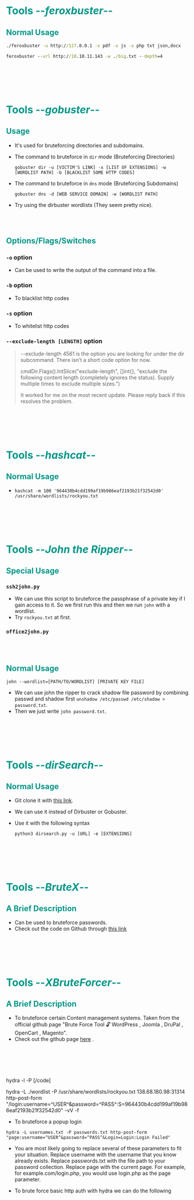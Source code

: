 # <span style="color:#009688">Tools --*feroxbuster*--</span> 


## <span style="color:#009688">Normal Usage  

```cmd
./feroxbuster -u http://127.0.0.1 -x pdf -x js -x php txt json,docx
```  

```cmd
feroxbuster --url http://10.10.11.143 -w ./big.txt --depth=4
```

<br/><br/><br/><br/>


# <span style="color:#009688">Tools --*gobuster*--</span> 

## <span style="color:#009688">Usage  

* It's used for bruteforcing directories and subdomains.
* The command to bruteforce in `dir` mode (Bruteforcing Directories)   
	```console
	gobuster dir -u [VICTIM'S LINK] -x [LIST OF EXTENSIONS] -w [WORDLIST PATH] -b [BLACKLIST SOME HTTP CODES]
	```

* The command to bruteforce in `dns` mode (Bruteforcing Subdomains)   
	```console
	gobuster dns -d [WEB SERVICE DOMAIN] -w [WORDLIST PATH]
	```  

* Try using the dirbuster wordlists (They seem pretty nice).  


<br/><br/>

## <span style="color:#009688">Options/Flags/Switches  

### `-o` option  
* Can be used to write the output of the command into a file.  

### `-b` option  
* To blacklist http codes 

### `-s` option  
* To whitelist http codes

### `--exclude-length [LENGTH]` option  
<blockquote>
--exclude-length 4561 is the option you are looking for under the dir subcommand. There isn't a short code option for now.

cmdDir.Flags().IntSlice("exclude-length", []int{}, "exclude the following content length (completely ignores the status). Supply multiple times to exclude multiple sizes.")

It worked for me on the most recent update. Please reply back if this resolves the problem.
</blockquote>

<br/><br/><br/><br/>   

# <span style="color:#009688">Tools --*hashcat*--</span> 

## <span style="color:#009688">Normal Usage  
* `hashcat -m 100 '964430b4cdd199af19b986eaf2193b21f32542d0' /usr/share/wordlists/rockyou.txt `  
 

<br/><br/><br/><br/> 


# <span style="color:#009688">Tools --*John the Ripper*--</span> 

## <span style="color:#009688">Special Usage  
### `ssh2john.py`  
* We can use this script to bruteforce the passphrase of a private key if I gain access to it. So we first run this and then we run `john` with a wordlist.
* Try `rockyou.txt` at first.  

### `office2john.py`

<br/><br/>

## <span style="color:#009688">Normal Usage  

```console
john --wordlist=[PATH/TO/WORDLIST] [PRIVATE KEY FILE]
```  

* We can use john the ripper to crack shadow file password by combining passwd and shadow first `unshadow /etc/passwd /etc/shadow > password.txt`.
* Then we just write `john password.txt`.


<br/><br/><br/><br/>  

# <span style="color:#009688">Tools --*dirSearch*--</span> 

## <span style="color:#009688">Normal Usage  
 

* Git clone it with <a href="https://github.com/maurosoria/dirsearch">this link</a>.
* We can use it instead of Dirbuster or Gobuster.

* Use it with the following syntax  
  ```console
  python3 dirsearch.py -u [URL] -e [EXTENSIONS]
  ```  

<br/><br/><br/><br/>  


# <span style="color:#009688">Tools --*BruteX*--</span> 

## <span style="color:#009688"> A Brief Description

* Can be used to bruteforce passwords.
* Check out the code on Github through <a href="https://github.com/1N3/BruteX">this link</a>

<br/><br/><br/><br/> 


# <span style="color:#009688">Tools --*XBruteForcer*--</span> 

## <span style="color:#009688"> A Brief Description

* To bruteforce certain Content management systems. Taken from the official github page "Brute Force Tool 🔓 WordPress , Joomla , DruPal , OpenCart , Magento".
* Check out the github page <a href="https://github.com/Moham3dRiahi/XBruteForcer">here</a> .

<br/><br/><br/><br/>  



hydra -l <username> -P <password list> <Target hostname> <service module> <post request parameters>[/code]

hydra -L ./wordlist -P /usr/share/wordlists/rockyou.txt 138.68.180.98:31314 http-post-form "/login:username=^USER^&password=^PASS^:S=964430b4cdd199af19b986eaf2193b21f32542d0" -vV -f  

* To bruteforce a popup login  
```
hydra -L usernames.txt -P passwords.txt http-post-form "page:username=^USER^&password=^PASS^&Login=Login:Login Failed"
```
* You are most likely going to replace several of these parameters to fit your situation. Replace username with the username that you know already exists. Replace passwords.txt with the file path to your password collection. Replace page with the current page. For example, for example.com/login.php, you would use login.php as the page parameter.  

* To brute force basic http auth with hydra we can do the following
